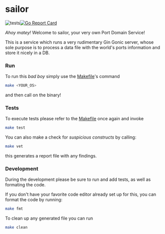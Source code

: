 # sailor
![tests](https://github.com/bjornaer/sailor/actions/workflows/push.yaml/badge.svg)[![Go Report Card](https://goreportcard.com/badge/github.com/bjornaer/sailor)](https://goreportcard.com/report/github.com/bjornaer/sailor)

*Ahoy matey!* Welcome to sailor, your very own Port Domain Service!

This is a service which runs a very rudimentary Gin Gonic server, whose sole purpose is to process a data file with the world's ports information and store it nicely in a DB.

### Run 

To run this _bad boy_ simply use the [Makefile](./Makefile)'s command

```sh
make <YOUR_OS>
```

and then call on the binary!

### Tests

To execute tests please refer to the [Makefile](./Makefile) once again and invoke

```sh
make test
```

You can also make a check for _suspicious constructs_ by calling:

```sh
make vet
```

this generates a report file with any findings.

### Development

During the development please be sure to run and add tests, as well as formating the code.

If you don't have your favorite code editor already set up for this, you can format the code by running:

```sh
make fmt
```

To clean up any generated file you can run

```sh
make clean
```
